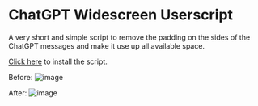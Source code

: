 # ChatGPT Widescreen Userscript

A very short and simple script to remove the padding on the sides of the ChatGPT messages and make it use up all available space.

[Click here](https://github.com/isalin/Chatgpt-Widescreen-Userscript/raw/master/chatgpt-widescreen.user.js) to install the script.

Before:
![image](https://github.com/isalin/Chatgpt-Widescreen-Userscript/assets/4466625/1bd8df7f-7845-444a-9c09-2f296ce1e3da)

After:
![image](https://github.com/isalin/Chatgpt-Widescreen-Userscript/assets/4466625/a7d69047-5279-4973-a93c-7ee0dffda8d6)
